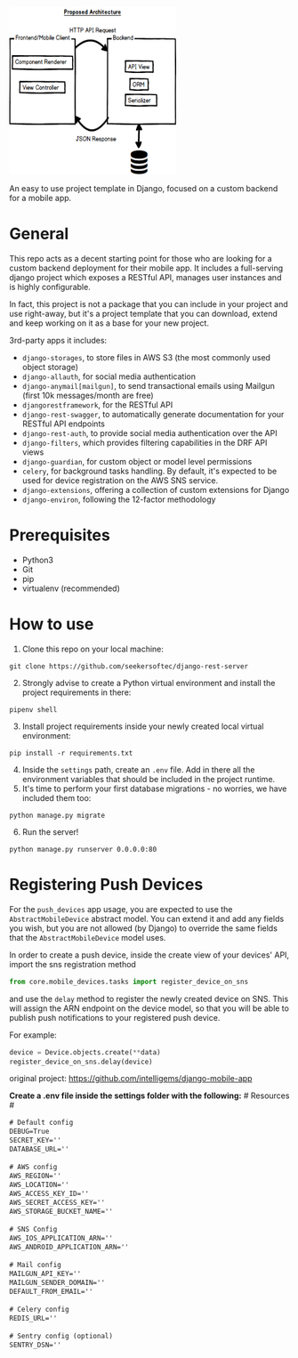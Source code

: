 <img src="./architecture.png" width="300" height="300">
<!-- # Django Mobile App <a href="https://www.intelligems.eu" target="_blank"><img src="https://intelligems.s3.amazonaws.com/intelligems_logo.png" width="40" height="40"></a> -->

An easy to use project template in Django, focused on a custom backend for a mobile app. 
<!-- [![Build Status](https://travis-ci.org/intelligems/django-mobile-app.svg?branch=master)](https://travis-ci.org/intelligems/django-mobile-app) -->
<!-- 
# Repository unmaintained
As Intelligems has stopped operations since Aug19, this repository remains unmaintained. Whoever may be interested to keep it up-to-date or extend it, DM [koslib](https://twitter.com/koslib) to arrange project transfer. -->

# General
This repo acts as a decent starting point for those who are looking for a custom backend deployment for their mobile app.
It includes a full-serving django project which exposes a RESTful API, manages user instances and is highly configurable.

In fact, this project is not a package that you can include in your project and use right-away, but it's a project template that you can download, 
extend and keep working on it as a base for your new project.

3rd-party apps it includes:
- `django-storages`, to store files in AWS S3 (the most commonly used object storage)
- `django-allauth`, for social media authentication
- `django-anymail[mailgun]`, to send transactional emails using Mailgun (first 10k messages/month are free)
- `djangorestframework`, for the RESTful API
- `django-rest-swagger`, to automatically generate documentation for your RESTful API endpoints
- `django-rest-auth`, to provide social media authentication over the API
- `django-filters`, which provides filtering capabilities in the DRF API views
- `django-guardian`, for custom object or model level permissions
- `celery`, for background tasks handling. By default, it's expected to be used for device registration on the AWS SNS service.
- `django-extensions`, offering a collection of custom extensions for Django
- `django-environ`, following the 12-factor methodology
 
# Prerequisites
- Python3
- Git
- pip
- virtualenv (recommended)

# How to use
1. Clone this repo on your local machine: 
```
git clone https://github.com/seekersoftec/django-rest-server
```
2. Strongly advise to create a Python virtual environment and install the project requirements in there: 
```
pipenv shell
``` 
3. Install project requirements inside your newly created local virtual environment:
```
pip install -r requirements.txt
```
4. Inside the `settings` path, create an `.env` file. Add in there all the environment variables that should be included
in the project runtime.
5. It's time to perform your first database migrations - no worries, we have included them too:
```
python manage.py migrate
```
6. Run the server!
```
python manage.py runserver 0.0.0.0:80
```

# Registering Push Devices
For the `push_devices` app usage, you are expected to use the `AbstractMobileDevice` abstract model.
You can extend it and add any fields you wish, but you are not allowed (by Django) to override the same fields that the `AbstractMobileDevice` model uses.

In order to create a push device, inside the create view of your devices' API, import the sns registration method
```python
from core.mobile_devices.tasks import register_device_on_sns
```
and use the `delay` method to register the newly created device on SNS. This will assign the ARN endpoint on the device model, so that you will be able to publish push notifications to your registered push device.

For example: 
```python
device = Device.objects.create(**data)
register_device_on_sns.delay(device)
```


original project: https://github.com/intelligems/django-mobile-app

<b>Create a .env file inside the settings folder with the following:</b>
    # Resources #
    
    # Default config
    DEBUG=True
    SECRET_KEY=''
    DATABASE_URL=''

    # AWS config
    AWS_REGION=''
    AWS_LOCATION=''
    AWS_ACCESS_KEY_ID=''
    AWS_SECRET_ACCESS_KEY=''
    AWS_STORAGE_BUCKET_NAME=''

    # SNS Config
    AWS_IOS_APPLICATION_ARN=''
    AWS_ANDROID_APPLICATION_ARN=''

    # Mail config
    MAILGUN_API_KEY=''
    MAILGUN_SENDER_DOMAIN=''
    DEFAULT_FROM_EMAIL=''

    # Celery config
    REDIS_URL=''

    # Sentry config (optional)
    SENTRY_DSN=''